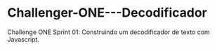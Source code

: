 # Challenger-ONE---Decodificador
Challenge ONE Sprint 01: Construindo um decodificador de texto com Javascript.
